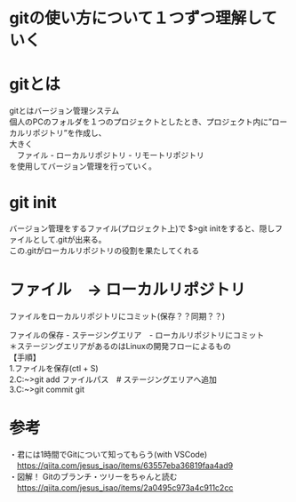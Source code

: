 # gitの使い方について１つずつ理解していく

# gitとは
gitとはバージョン管理システム  
個人のPCのフォルダを１つのプロジェクトとしたとき、プロジェクト内に”ローカルリポジトリ”を作成し、  
大きく  
　ファイル - ローカルリポジトリ - リモートリポジトリ  
を使用してバージョン管理を行っていく。  

# git init
バージョン管理をするファイル(プロジェクト上)で $>git initをすると、隠しファイルとして.gitが出来る。  
この.gitがローカルリポジトリの役割を果たしてくれる  

# ファイル　-> ローカルリポジトリ
ファイルをローカルリポジトリにコミット(保存？？同期？？)  

ファイルの保存 - ステージングエリア　- ローカルリポジトリにコミット  
＊ステージングエリアがあるのはLinuxの開発フローによるもの  
【手順】  
1.ファイルを保存(ctl + S)  
2.C:~>git add ファイルパス　# ステージングエリアへ追加    
3.C:~>git commit git  


# 参考
・君には1時間でGitについて知ってもらう(with VSCode)  
　https://qiita.com/jesus_isao/items/63557eba36819faa4ad9  
・図解！ Gitのブランチ・ツリーをちゃんと読む  
　https://qiita.com/jesus_isao/items/2a0495c973a4c911c2cc  
